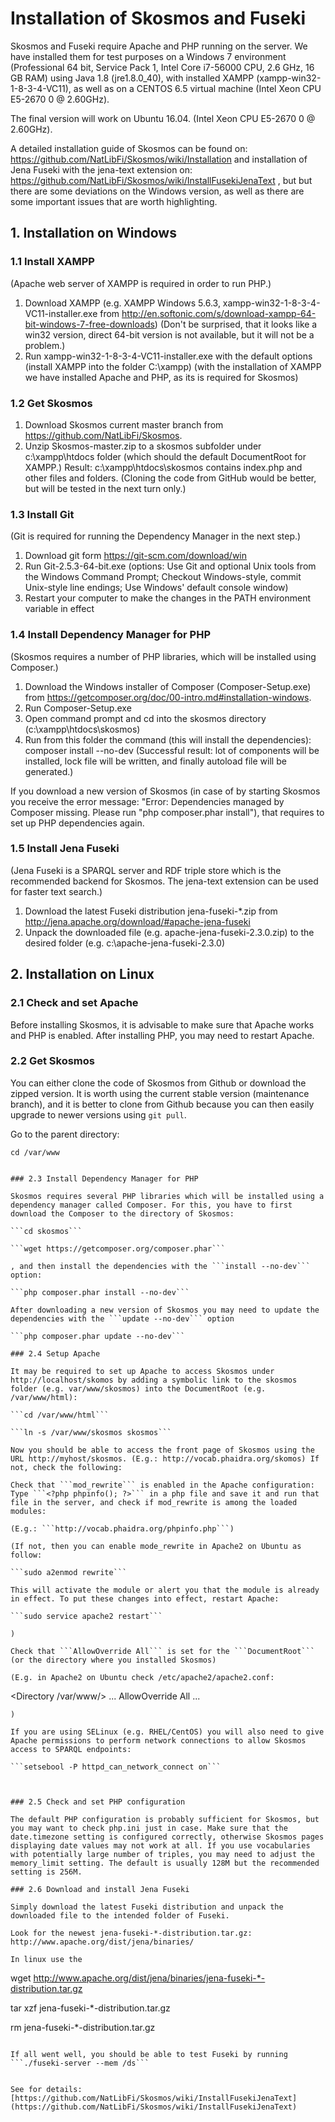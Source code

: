# Installation of Skosmos and Fuseki

Skosmos and Fuseki require Apache and PHP running on the server. We have installed them for test purposes on a Windows 7 environment (Professional 64 bit, Service Pack 1, Intel Core i7-56000 CPU, 2.6 GHz, 16 GB RAM) using Java 1.8 (jre1.8.0_40), with installed XAMPP (xampp-win32-1-8-3-4-VC11), as well as on a CENTOS 6.5 virtual machine (Intel Xeon CPU E5-2670 0 @ 2.60GHz).

The final version will work on Ubuntu 16.04. (Intel Xeon CPU E5-2670 0 @ 2.60GHz).

A detailed installation guide of Skosmos can be found on: https://github.com/NatLibFi/Skosmos/wiki/Installation 
and installation of Jena Fuseki with the jena-text extension on: https://github.com/NatLibFi/Skosmos/wiki/InstallFusekiJenaText , but but there are some deviations on the Windows version, as well as there are some important issues that are worth highlighting. 

## 1. Installation on Windows

### 1.1 Install XAMPP

(Apache web server of XAMPP is required in order to run PHP.)

1. Download XAMPP (e.g. XAMPP Windows 5.6.3, xampp-win32-1-8-3-4-VC11-installer.exe from http://en.softonic.com/s/download-xampp-64-bit-windows-7-free-downloads) (Don't be surprised, that it looks like a win32 version, direct 64-bit version is not available, but it will not be a problem.)
2. Run xampp-win32-1-8-3-4-VC11-installer.exe with the default options (install XAMPP into the folder C:\xampp)
(with the installation of XAMPP we have installed Apache and PHP, as its is required for Skosmos)

### 1.2 Get Skosmos

1. Download Skosmos current master branch from https://github.com/NatLibFi/Skosmos.
2. Unzip Skosmos-master.zip to a skosmos subfolder under c:\xampp\htdocs folder (which should the default DocumentRoot for XAMPP.)
Result: c:\xampp\htdocs\skosmos contains index.php and other files and folders.
(Cloning the code from GitHub would be better, but will be tested in the next turn only.)

### 1.3 Install Git

(Git is required for running the Dependency Manager in the next step.)

1. Download git form https://git-scm.com/download/win
2. Run Git-2.5.3-64-bit.exe (options: Use Git and optional Unix tools from the Windows Command Prompt; Checkout Windows-style, commit Unix-style line endings; Use Windows' default console window)
3. Restart your computer to make the changes in the PATH environment variable in effect

### 1.4 Install Dependency Manager for PHP

(Skosmos requires a number of PHP libraries, which will be installed using Composer.)

1. Download the Windows installer of Composer (Composer-Setup.exe) from https://getcomposer.org/doc/00-intro.md#installation-windows.
2. Run Composer-Setup.exe
3. Open command prompt and cd into the skosmos directory (c:\xampp\htdocs\skosmos)
4. Run from this folder the command (this will install the dependencies): composer install --no-dev
(Successful result: lot of components will be installed, lock file will be written, and finally autoload file will be generated.)

If you download a new version of Skosmos (in case of by starting Skosmos you receive the error message: "Error: Dependencies managed by Composer missing. Please run "php composer.phar install"), that requires to set up PHP dependencies again.

### 1.5 Install Jena Fuseki

(Jena Fuseki is a SPARQL server and RDF triple store which is the recommended backend for Skosmos. 
The jena-text extension can be used for faster text search.)

1. Download the latest Fuseki distribution jena-fuseki-*.zip from http://jena.apache.org/download/#apache-jena-fuseki
2. Unpack the downloaded file (e.g. apache-jena-fuseki-2.3.0.zip) to the desired folder (e.g. c:\apache-jena-fuseki-2.3.0)

## 2. Installation on Linux

### 2.1 Check and set Apache

Before installing Skosmos, it is advisable to make sure that Apache works and PHP is enabled. After installing PHP, you may need to restart Apache.

### 2.2 Get Skosmos

You can either clone the code of Skosmos from Github  or download the zipped version. It is worth using the current stable version (maintenance branch), and it is better to clone from Github because you can then easily upgrade to newer versions using ```git pull```.

Go to the parent directory:

```cd /var/www```
 
```git clone -b v1.6-maintenance https://github.com/NatLibFi/Skosmos.git skosmos'''

### 2.3 Install Dependency Manager for PHP

Skosmos requires several PHP libraries which will be installed using a dependency manager called Composer. For this, you have to first download the Composer to the directory of Skosmos:

```cd skosmos```

```wget https://getcomposer.org/composer.phar```

, and then install the dependencies with the ```install --no-dev``` option:

```php composer.phar install --no-dev```

After downloading a new version of Skosmos you may need to update the dependencies with the ```update --no-dev``` option

```php composer.phar update --no-dev```

### 2.4 Setup Apache

It may be required to set up Apache to access Skosmos under http://localhost/skomos by adding a symbolic link to the skosmos folder (e.g. var/www/skosmos) into the DocumentRoot (e.g. /var/www/html):

```cd /var/www/html```

```ln -s /var/www/skosmos skosmos```

Now you should be able to access the front page of Skosmos using the URL http://myhost/skosmos. (E.g.: http://vocab.phaidra.org/skomos) If not, check the following:

Check that ```mod_rewrite``` is enabled in the Apache configuration:
Type ```<?php phpinfo(); ?>``` in a php file and save it and run that file in the server, and check if mod_rewrite is among the loaded modules:

(E.g.: ```http://vocab.phaidra.org/phpinfo.php```)

(If not, then you can enable mode_rewrite in Apache2 on Ubuntu as follow:

```sudo a2enmod rewrite```

This will activate the module or alert you that the module is already in effect. To put these changes into effect, restart Apache:

```sudo service apache2 restart``` 

)

Check that ```AllowOverride All``` is set for the ```DocumentRoot``` (or the directory where you installed Skosmos)

(E.g. in Apache2 on Ubuntu check /etc/apache2/apache2.conf:
```
<Directory /var/www/>
        ...
        AllowOverride All
        ...
</Directory>
```
)

If you are using SELinux (e.g. RHEL/CentOS) you will also need to give Apache permissions to perform network connections to allow Skosmos access to SPARQL endpoints:

```setsebool -P httpd_can_network_connect on```



### 2.5 Check and set PHP configuration

The default PHP configuration is probably sufficient for Skosmos, but you may want to check php.ini just in case. Make sure that the date.timezone setting is configured correctly, otherwise Skosmos pages displaying date values may not work at all. If you use vocabularies with potentially large number of triples, you may need to adjust the memory_limit setting. The default is usually 128M but the recommended setting is 256M.

### 2.6 Download and install Jena Fuseki

Simply download the latest Fuseki distribution and unpack the downloaded file to the intended folder of Fuseki.

Look for the newest jena-fuseki-*-distribution.tar.gz: http://www.apache.org/dist/jena/binaries/

In linux use the

```
wget http://www.apache.org/dist/jena/binaries/jena-fuseki-*-distribution.tar.gz

tar xzf jena-fuseki-*-distribution.tar.gz

rm jena-fuseki-*-distribution.tar.gz

```

If all went well, you should be able to test Fuseki by running ```./fuseki-server --mem /ds```


See for details: [https://github.com/NatLibFi/Skosmos/wiki/InstallFusekiJenaText](https://github.com/NatLibFi/Skosmos/wiki/InstallFusekiJenaText)